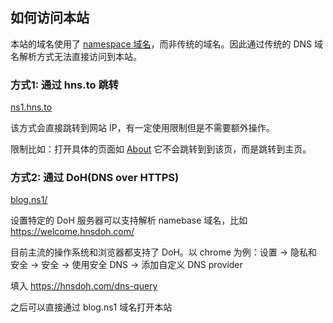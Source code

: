 ## 如何访问本站

本站的域名使用了 [namespace 域名](https://namebase.io/)，而非传统的域名。因此通过传统的 DNS 域名解析方式无法直接访问到本站。

### 方式1: 通过 hns.to 跳转

[ns1.hns.to](https://ns1.hns.to)

该方式会直接跳转到网站 IP，有一定使用限制但是不需要额外操作。

限制比如：打开具体的页面如 [About](https://ns1.hns.to/about) 它不会跳转到到该页，而是跳转到主页。

### 方式2: 通过 DoH(DNS over HTTPS)

[blog.ns1/](http://blog.ns1/)

设置特定的 DoH 服务器可以支持解析 namebase 域名，比如 https://welcome.hnsdoh.com/

目前主流的操作系统和浏览器都支持了 DoH。以 chrome 为例：设置 -> 隐私和安全 -> 安全 -> 使用安全 DNS -> 添加自定义 DNS provider

填入 https://hnsdoh.com/dns-query

之后可以直接通过 blog.ns1 域名打开本站
